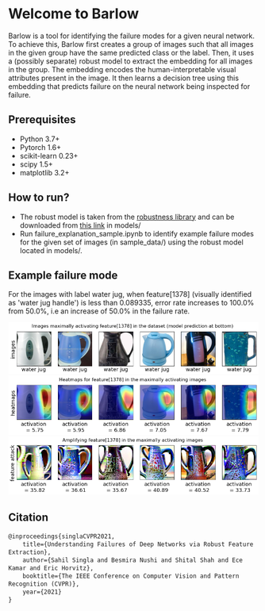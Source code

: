 # Welcome to Barlow


Barlow is a tool for identifying the failure modes for a given neural network. To achieve this, Barlow first creates a group of images such that all images in the given group have the same predicted class or the label. Then, it uses a (possibly separate) robust model to extract the embedding for all images in the group. The embedding encodes the human-interpretable visual attributes present in the image. It then learns a decision tree using this embedding that predicts failure on the neural network being inspected for failure. 

## Prerequisites

+ Python 3.7+
+ Pytorch 1.6+
+ scikit-learn 0.23+
+ scipy 1.5+
+ matplotlib 3.2+

## How to run?

+ The robust model is taken from the [robustness library](https://github.com/MadryLab/robustness) and can be downloaded from [this link](https://www.dropbox.com/s/knf4uimlqsi1yz8/imagenet_l2_3_0.pt?dl=0) in models/
+ Run failure_explanation_sample.ipynb to identify example failure modes for the given set of images (in sample_data/) using the robust model located in models/.

## Example failure mode

For the images with label water jug, when feature[1378] (visually identified as 'water jug handle') is less than 0.089335, error rate increases to 100.0% from 50.0%, i.e an increase of 50.0% in the failure rate.

![images](./images/water_jug_examples.png)
![heatmaps](./images/water_jug_heatmaps.png)
![attacks](./images/water_jug_attacks.png)

## Citation

```
@inproceedings{singlaCVPR2021,
    title={Understanding Failures of Deep Networks via Robust Feature Extraction},
    author={Sahil Singla and Besmira Nushi and Shital Shah and Ece Kamar and Eric Horvitz},
    booktitle={The IEEE Conference on Computer Vision and Pattern Recognition (CVPR)},
    year={2021}
}
```
